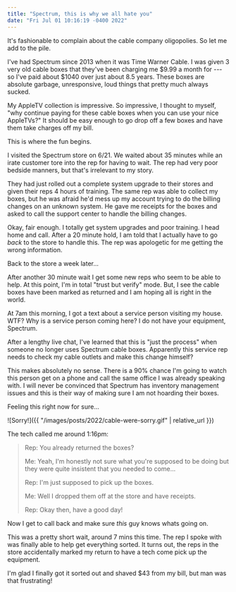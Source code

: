 ```yaml
---
title: "Spectrum, this is why we all hate you"
date: "Fri Jul 01 10:16:19 -0400 2022"
---
```


It's fashionable to complain about the cable company oligopolies. So let me
add to the pile.

I've had Spectrum since 2013 when it was Time Warner Cable. I was given 3 very
old cable boxes that they've been charging me $9.99 a month for --- so I've
paid about $1040 over just about 8.5 years. These boxes are absolute garbage,
unresponsive, loud things that pretty much always sucked.

My AppleTV collection is impressive. So impressive, I thought to myself, "why
continue paying for these cable boxes when you can use your nice AppleTVs?" It
should be easy enough to go drop off a few boxes and have them take charges
off my bill.

This is where the fun begins.

I visited the Spectrum store on 6/21. We waited about 35 minutes while an
irate customer tore into the rep for having to wait. The rep had very poor
bedside manners, but that's irrelevant to my story.

They had just rolled out a complete system upgrade to their stores and given
their reps 4 hours of training. The same rep was able to collect my boxes, but
he was afraid he'd mess up my account trying to do the billing changes on an
unknown system. He gave me receipts for the boxes and asked to call the
support center to handle the billing changes.

Okay, fair enough. I totally get system upgrades and poor training. I head
home and call. After a 20 minute hold, I am told that I actually have to go
_back_ to the store to handle this. The rep was apologetic for me getting the
wrong information.

Back to the store a week later...

After another 30 minute wait I get some new reps who seem to be able to help.
At this point, I'm in total "trust but verify" mode. But, I see the cable
boxes have been marked as returned and I am hoping all is right in the world.

At 7am this morning, I got a text about a service person visiting my house.
WTF? Why is a service person coming here? I do not have your equipment,
Spectrum.

After a lengthy live chat, I've learned that this is "just the process" when
someone no longer uses Spectrum cable boxes. Apparently this service rep needs
to check my cable outlets and make this change himself?

This makes absolutely no sense. There is a 90% chance I'm going to watch this
person get on a phone and call the same office I was already speaking with. I
will never be convinced that Spectrum has inventory management issues and this
is their way of making sure I am not hoarding their boxes.

Feeling this right now for sure...

![Sorry!]({{ "/images/posts/2022/cable-were-sorry.gif" | relative_url }})

The tech called me around 1:16pm:

> Rep: You already returned the boxes?
>
> Me: Yeah, I'm honestly not sure what you're supposed to be doing but they
> were quite insistent that you needed to come...
>
> Rep: I'm just supposed to pick up the boxes.
>
> Me: Well I dropped them off at the store and have receipts.
>
> Rep: Okay then, have a good day!

Now I get to call back and make sure _this_ guy knows whats going on.

This was a pretty short wait, around 7 mins this time. The rep I spoke with
was finally able to help get everything sorted. It turns out, the reps in the
store accidentally marked my return to have a tech come pick up the equipment.

I'm glad I finally got it sorted out and shaved $43 from my bill, but man was
that frustrating!
